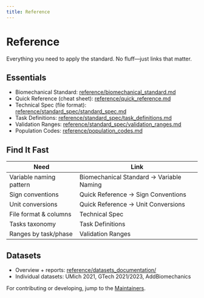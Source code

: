 ```yaml
---
title: Reference
---
```


# Reference

Everything you need to apply the standard. No fluff—just links that matter.

## Essentials

- Biomechanical Standard: [reference/biomechanical_standard.md](biomechanical_standard.md)
- Quick Reference (cheat sheet): [reference/quick_reference.md](quick_reference.md)
- Technical Spec (file format): [reference/standard_spec/standard_spec.md](standard_spec/standard_spec.md)
- Task Definitions: [reference/standard_spec/task_definitions.md](standard_spec/task_definitions.md)
- Validation Ranges: [reference/standard_spec/validation_ranges.md](standard_spec/validation_ranges.md)
- Population Codes: [reference/population_codes.md](population_codes.md)

## Find It Fast

| Need | Link |
|------|------|
| Variable naming pattern | Biomechanical Standard → Variable Naming |
| Sign conventions | Quick Reference → Sign Conventions |
| Unit conversions | Quick Reference → Unit Conversions |
| File format & columns | Technical Spec |
| Tasks taxonomy | Task Definitions |
| Ranges by task/phase | Validation Ranges |

## Datasets

- Overview + reports: [reference/datasets_documentation/](datasets_documentation/)
- Individual datasets: UMich 2021, GTech 2021/2023, AddBiomechanics

For contributing or developing, jump to the [Maintainers](../maintainers/index.md).
